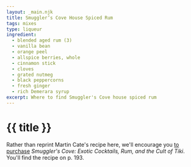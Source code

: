 ```yaml
---
layout: _main.njk
title: Smuggler’s Cove House Spiced Rum
tags: mixes
type: liqueur
ingredient:
  - blended aged rum (3)
  - vanilla bean
  - orange peel
  - allspice berries, whole
  - cinnamon stick
  - cloves
  - grated nutmeg
  - black peppercorns
  - fresh ginger
  - rich Demerara syrup
excerpt: Where to find Smuggler's Cove house spiced rum
---
```


<!-- markdownlint-disable MD025 -->
# {{ title }}
<!-- markdownlint-enable MD025 -->

<tiki-callout type="note">

  Rather than reprint Martin Cate's recipe here, we'll encourage you <a href="https://www.smugglerscovesf.com/store/smugglers-cove-exotic-cocktails-rum-and-the-cult-of-tiki-signed" target="_blank" rel="external noopener">to purchase</a> <cite>Smuggler's Cove&colon; Exotic Cocktails, Rum, and the Cult of Tiki</cite>. You'll find the recipe on p. 193.

</tiki-callout>

<div
  data-ingredient[0]="blended aged rum [3]"
  data-ingredient[1]="vanilla bean"
  data-ingredient[2]="orange peel"
  data-ingredient[3]="allspice berries, whole"
  data-ingredient[4]="cinnamon stick"
  data-ingredient[5]="cloves, whole"
  data-ingredient[6]="nutmeg"
  data-ingredient[7]="grated nutmeg"
  data-ingredient[8]="peppercorns, black whole"
  data-ingredient[9]="ginger, fresh"
  data-ingredient[10]="Demerara syrup"
  data-pagefind-filter="Ingredient[data-ingredient[0]], Ingredient[data-ingredient[1]], Ingredient[data-ingredient[2]], Ingredient[data-ingredient[3]], Ingredient[data-ingredient[4]], Ingredient[data-ingredient[5]], Ingredient[data-ingredient[6]], Ingredient[data-ingredient[7]], Ingredient[data-ingredient[8]], Ingredient[data-ingredient[9]], Ingredient[data-ingredient[10]]">
</div>
